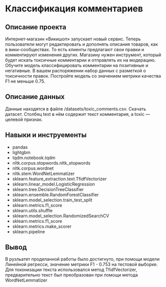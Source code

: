 # Классификация комментариев 

## Описание проекта

Интернет-магазин «Викишоп» запускает новый сервис. Теперь пользователи могут редактировать и дополнять описания товаров, как в вики-сообществах. То есть клиенты предлагают свои правки и комментируют изменения других. Магазину нужен инструмент, который будет искать токсичные комментарии и отправлять их на модерацию. 
Обучите модель классифицировать комментарии на позитивные и негативные. В вашем распоряжении набор данных с разметкой о токсичности правок.
Постройте модель со значением метрики качества F1 не меньше 0.75. 

## Описание данных

Данные находятся в файле /datasets/toxic_comments.csv. Скачать датасет. 
Столбец text в нём содержит текст комментария, а toxic — целевой признак.

## Навыки и инструементы

* pandas 
* lightgbm
* tqdm.notebook.tqdm
* nltk.corpus.stopwords.nltk_stopwords
* nltk.corpus.wordnet
* nltk.stem.WordNetLemmatizer 
* sklearn.feature_extraction.text.TfidfVectorizer
* sklearn.linear_model.LogisticRegression
* sklearn.tree.DecisionTreeClassifier
* sklearn.ensemble.RandomForestClassifier
* sklearn.model_selection.train_test_split
* sklearn.metrics.f1_score
* sklearn.utils.shuffle
* sklearn.model_selection.RandomizedSearchCV
* sklearn.metrics.f1_score
* sklearn.metrics.make_scorer
* sklearn.pipeline

## Вывод

В рузльатет проделанной работы было достигнуто, при помощи модели Линейной регресси, значение метрики F1 - 0.753 на тестовой выборке. Для токонизации текста использовался метод TfidfVectorizer, предварительно текст был преобразован при помощи метода WordNetLemmatizer